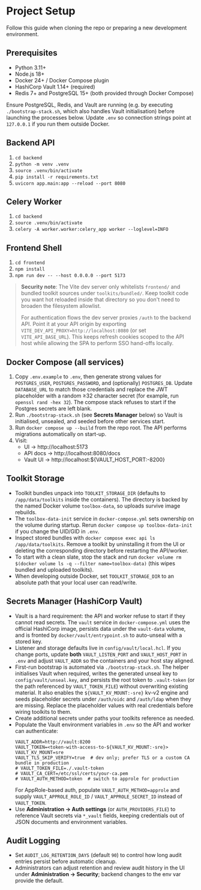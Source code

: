 # Project Setup

Follow this guide when cloning the repo or preparing a new development environment.

## Prerequisites
- Python 3.11+
- Node.js 18+
- Docker 24+ / Docker Compose plugin
- HashiCorp Vault 1.14+ (required)
- Redis 7+ and PostgreSQL 15+ (both provided through Docker Compose)

Ensure PostgreSQL, Redis, and Vault are running (e.g. by executing `./bootstrap-stack.sh`, which also handles Vault initialisation) before launching the processes below. Update `.env` so connection strings point at `127.0.0.1` if you run them outside Docker.

## Backend API
1. `cd backend`
2. `python -m venv .venv`
3. `source .venv/bin/activate`
4. `pip install -r requirements.txt`
5. `uvicorn app.main:app --reload --port 8080`

## Celery Worker
1. `cd backend`
2. `source .venv/bin/activate`
3. `celery -A worker.worker:celery_app worker --loglevel=INFO`

## Frontend Shell
1. `cd frontend`
2. `npm install`
3. `npm run dev -- --host 0.0.0.0 --port 5173`

> **Security note**: The Vite dev server only whitelists `frontend/` and bundled toolkit sources under `toolkits/bundled/`. Keep
> toolkit code you want hot reloaded inside that directory so you don't need to broaden the filesystem allowlist.
>
> For authentication flows the dev server proxies `/auth` to the backend API. Point it at your API origin by exporting
> `VITE_DEV_API_PROXY=http://localhost:8080` (or set `VITE_API_BASE_URL`). This keeps refresh cookies scoped to the API host
> while allowing the SPA to perform SSO hand-offs locally.

## Docker Compose (all services)
1. Copy `.env.example` to `.env`, then generate strong values for `POSTGRES_USER`, `POSTGRES_PASSWORD`, and (optionally) `POSTGRES_DB`. Update `DATABASE_URL` to match those credentials and replace the JWT placeholder with a random ≥32 character secret (for example, run `openssl rand -hex 32`). The compose stack refuses to start if the Postgres secrets are left blank.
2. Run `./bootstrap-stack.sh` (see **Secrets Manager** below) so Vault is initialised, unsealed, and seeded before other services start.
3. Run `docker compose up --build` from the repo root. The API performs migrations automatically on start-up.
4. Visit:
   - UI → http://localhost:5173
   - API docs → http://localhost:8080/docs
   - Vault UI → http://localhost:${VAULT_HOST_PORT:-8200}

## Toolkit Storage
- Toolkit bundles unpack into `TOOLKIT_STORAGE_DIR` (defaults to `/app/data/toolkits` inside the containers). The directory is backed by the named Docker volume `toolbox-data`, so uploads survive image rebuilds.
- The `toolbox-data-init` service in `docker-compose.yml` sets ownership on the volume during startup. Rerun `docker compose up toolbox-data-init` if you change the UID/GID in `.env`.
- Inspect stored bundles with `docker compose exec api ls /app/data/toolkits`. Remove a toolkit by uninstalling it from the UI or deleting the corresponding directory before restarting the API/worker.
- To start with a clean slate, stop the stack and run `docker volume rm $(docker volume ls -q --filter name=toolbox-data)` (this wipes bundled and uploaded toolkits).
- When developing outside Docker, set `TOOLKIT_STORAGE_DIR` to an absolute path that your local user can read/write.

## Secrets Manager (HashiCorp Vault)
- Vault is a hard requirement: the API and worker refuse to start if they cannot read secrets. The `vault` service in `docker-compose.yml` uses the official HashiCorp image, persists data under the `vault-data` volume, and is fronted by `docker/vault/entrypoint.sh` to auto-unseal with a stored key.
- Listener and storage defaults live in `config/vault/local.hcl`. If you change ports, update **both** `VAULT_LISTEN_PORT` and `VAULT_HOST_PORT` in `.env` and adjust `VAULT_ADDR` so the containers and your host stay aligned.
- First-run bootstrap is automated via `./bootstrap-stack.sh`. The helper initialises Vault when required, writes the generated unseal key to `config/vault/unseal.key`, and persists the root token to `.vault-token` (or the path referenced by `VAULT_TOKEN_FILE`) without overwriting existing material. It also enables the `${VAULT_KV_MOUNT:-sre}` kv-v2 engine and seeds placeholder secrets under `/auth/oidc` and `/auth/ldap` when they are missing. Replace the placeholder values with real credentials before wiring toolkits to them.
- Create additional secrets under paths your toolkits reference as needed.
- Populate the Vault environment variables in `.env` so the API and worker can authenticate:
  ```dotenv
  VAULT_ADDR=http://vault:8200
  VAULT_TOKEN=<token-with-access-to-${VAULT_KV_MOUNT:-sre}>
  VAULT_KV_MOUNT=sre
  VAULT_TLS_SKIP_VERIFY=true  # dev only; prefer TLS or a custom CA bundle in production
  # VAULT_TOKEN_FILE=./.vault-token
  # VAULT_CA_CERT=/etc/ssl/certs/your-ca.pem
  # VAULT_AUTH_METHOD=token  # switch to approle for production
  ```
  For AppRole-based auth, populate `VAULT_AUTH_METHOD=approle` and supply `VAULT_APPROLE_ROLE_ID` / `VAULT_APPROLE_SECRET_ID` instead of `VAULT_TOKEN`.
- Use **Administration → Auth settings** (or `AUTH_PROVIDERS_FILE`) to reference Vault secrets via `*_vault` fields, keeping credentials out of JSON documents and environment variables.

## Audit Logging
- Set `AUDIT_LOG_RETENTION_DAYS` (default `90`) to control how long audit entries persist before automatic cleanup.
- Administrators can adjust retention and review audit history in the UI under **Administration → Security**; backend changes to the env var provide the default.
